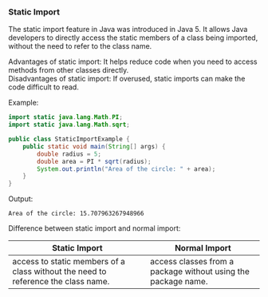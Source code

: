 ### Static Import

The static import feature in Java was introduced in Java 5. It allows Java developers to directly access the static members of a class being imported, without the need to refer to the class name.

Advantages of static import: It helps reduce code when you need to access methods from other classes directly.  
Disadvantages of static import: If overused, static imports can make the code difficult to read.

Example:
```java
import static java.lang.Math.PI;
import static java.lang.Math.sqrt;

public class StaticImportExample {
    public static void main(String[] args) {
        double radius = 5;
        double area = PI * sqrt(radius);
        System.out.println("Area of the circle: " + area);
    }
}
```
Output:
```
Area of the circle: 15.707963267948966
```

Difference between static import and normal import:

| Static Import                                                                     | Normal Import                                                 |
|-----------------------------------------------------------------------------------|---------------------------------------------------------------|
| access to static members of a class without the need to reference the class name. | access classes from a package without using the package name. |
